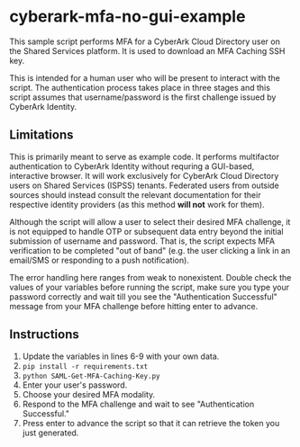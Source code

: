 # cyberark-mfa-no-gui-example
This sample script performs MFA for a CyberArk Cloud Directory user on the Shared Services platform. It is used to download an MFA Caching SSH key.

This is intended for a human user who will be present to interact with the script. The authentication process takes place in three stages and this script assumes that username/password is the first challenge issued by CyberArk Identity. 

## Limitations
This is primarily meant to serve as example code. It performs multifactor authentication to CyberArk Identity without requring a GUI-based, interactive browser. It will work exclusively for CyberArk Cloud Directory users on Shared Services (ISPSS) tenants. Federated users from outside sources should instead consult the relevant documentation for their respective identity providers (as this method **will not** work for them).

Although the script will allow a user to select their desired MFA challenge, it is not equipped to handle OTP or subsequent data entry beyond the initial submission of username and password. That is, the script expects MFA verification to be completed "out of band" (e.g. the user clicking a link in an email/SMS or responding to a push notification).

The error handling here ranges from weak to nonexistent. Double check the values of your variables before running the script, make sure you type your password correctly and wait till you see the "Authentication Successful" message from your MFA challenge before hitting enter to advance.

## Instructions
1. Update the variables in lines 6-9 with your own data.
2. `pip install -r requirements.txt`
3. `python SAML-Get-MFA-Caching-Key.py`
4. Enter your user's password.
5. Choose your desired MFA modality.
6. Respond to the MFA challenge and wait to see "Authentication Successful."
7. Press enter to advance the script so that it can retrieve the token you just generated.
